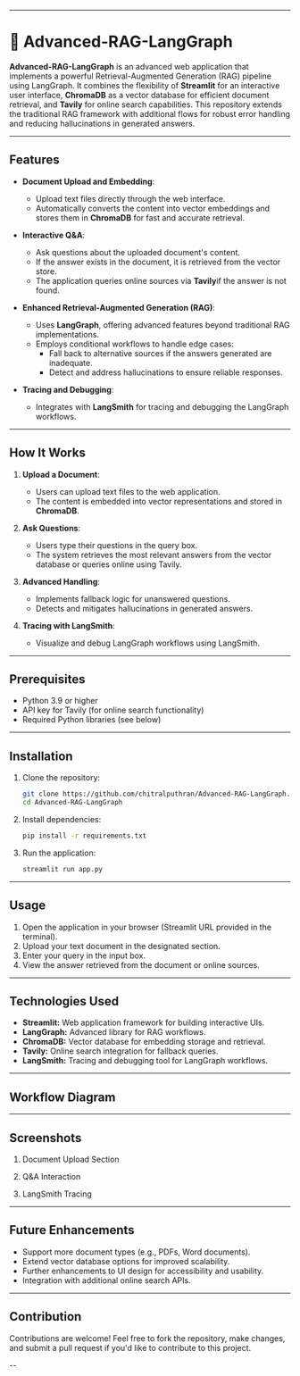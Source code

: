 
---
# 🔎 Advanced-RAG-LangGraph

**Advanced-RAG-LangGraph** is an advanced web application that implements a powerful Retrieval-Augmented Generation (RAG) pipeline using LangGraph. It combines the flexibility of **Streamlit** for an interactive user interface, **ChromaDB** as a vector database for efficient document retrieval, and **Tavily** for online search capabilities. This repository extends the traditional RAG framework with additional flows for robust error handling and reducing hallucinations in generated answers.

---

## Features

- **Document Upload and Embedding**:
  - Upload text files directly through the web interface.
  - Automatically converts the content into vector embeddings and stores them in **ChromaDB** for fast and accurate retrieval.

- **Interactive Q&A**:
  - Ask questions about the uploaded document's content.
  - If the answer exists in the document, it is retrieved from the vector store.
  - The application queries online sources via **Tavily**if the answer is not found.

- **Enhanced Retrieval-Augmented Generation (RAG)**:
  - Uses **LangGraph**, offering advanced features beyond traditional RAG implementations.
  - Employs conditional workflows to handle edge cases:
    - Fall back to alternative sources if the answers generated are inadequate.
    - Detect and address hallucinations to ensure reliable responses.

- **Tracing and Debugging**:
  - Integrates with **LangSmith** for tracing and debugging the LangGraph workflows.

---

## How It Works

1. **Upload a Document**:
   - Users can upload text files to the web application.
   - The content is embedded into vector representations and stored in **ChromaDB**.
   


2. **Ask Questions**:
   - Users type their questions in the query box.
   - The system retrieves the most relevant answers from the vector database or queries online using Tavily.
   


3. **Advanced Handling**:
   - Implements fallback logic for unanswered questions.
   - Detects and mitigates hallucinations in generated answers.
   


4. **Tracing with LangSmith**:
   - Visualize and debug LangGraph workflows using LangSmith.
   


---

## Prerequisites

- Python 3.9 or higher
- API key for Tavily (for online search functionality)
- Required Python libraries (see below)

---

## Installation

1. Clone the repository:
   ```bash
   git clone https://github.com/chitralputhran/Advanced-RAG-LangGraph.git
   cd Advanced-RAG-LangGraph

2. Install dependencies:
   ```bash
   pip install -r requirements.txt

3. Run the application:
   ```bash
   streamlit run app.py

---
## Usage 
1. Open the application in your browser (Streamlit URL provided in the terminal).
2. Upload your text document in the designated section.
3. Enter your query in the input box.
4. View the answer retrieved from the document or online sources.

---
## Technologies Used

- **Streamlit:** Web application framework for building interactive UIs.
- **LangGraph:** Advanced library for RAG workflows.
- **ChromaDB:** Vector database for embedding storage and retrieval.
- **Tavily:** Online search integration for fallback queries.
- **LangSmith:** Tracing and debugging tool for LangGraph workflows.
---
## Workflow Diagram

---
## Screenshots

1. Document Upload Section

2. Q&A Interaction

3. LangSmith Tracing

---
## Future Enhancements

- Support more document types (e.g., PDFs, Word documents).
- Extend vector database options for improved scalability.
- Further enhancements to UI design for accessibility and usability.
- Integration with additional online search APIs.
---
## Contribution

Contributions are welcome! Feel free to fork the repository, make changes, and submit a pull request if you'd like to contribute to this project.

--



